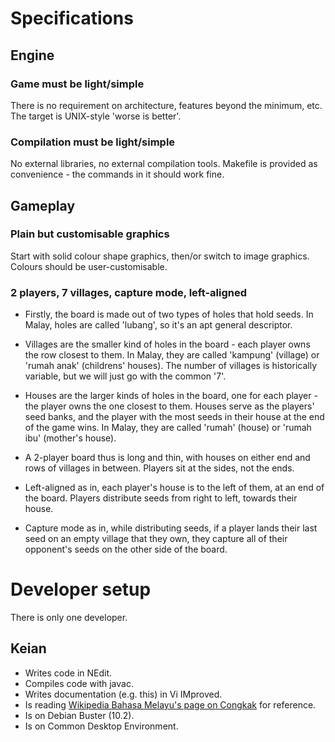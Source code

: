 
# Specifications

## Engine

### Game must be light/simple

There is no requirement on architecture, features beyond the minimum, etc.
The target is UNIX-style 'worse is better'.

### Compilation must be light/simple

No external libraries, no external compilation tools.
Makefile is provided as convenience - the commands in it should work fine.


## Gameplay

### Plain but customisable graphics

Start with solid colour shape graphics, then/or switch to image graphics.
Colours should be user-customisable.

### 2 players, 7 villages, capture mode, left-aligned

- Firstly, the board is made out of two types of holes that hold seeds. In Malay, holes are called 'lubang', so it's an apt general descriptor.

- Villages are the smaller kind of holes in the board - each player owns the row closest to them. In Malay, they are called 'kampung' (village) or 'rumah anak' (childrens' houses). The number of villages is historically variable, but we will just go with the common '7'.

- Houses are the larger kinds of holes in the board, one for each player - the player owns the one closest to them. Houses serve as the players' seed banks, and the player with the most seeds in their house at the end of the game wins. In Malay, they are called 'rumah' (house) or 'rumah ibu' (mother's house).

- A 2-player board thus is long and thin, with houses on either end and rows of villages in between. Players sit at the sides, not the ends. 

- Left-aligned as in, each player's house is to the left of them, at an end of the board. Players distribute seeds from right to left, towards their house.

- Capture mode as in, while distributing seeds, if a player lands their last seed on an empty village that they own, they capture all of their opponent's seeds on the other side of the board.

# Developer setup

There is only one developer.

## Keian

- Writes code in NEdit.
- Compiles code with javac.
- Writes documentation (e.g. this) in Vi IMproved.
- Is reading [Wikipedia Bahasa Melayu's page on Congkak](https://ms.wikipedia.org/wiki/Congkak) for reference.
- Is on Debian Buster (10.2).
- Is on Common Desktop Environment.

